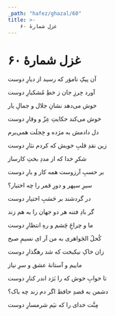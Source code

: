 ```yaml
---
_path: "hafez/ghazal/60"
title: >-
    غزل شمارهٔ ۶۰
---
```

# غزل شمارهٔ ۶۰

<div class="b" id="bn1"><div class="m1"><p>آن پیکِ ناموَر که رسید از دیارِ دوست</p></div>
<div class="m2"><p>آورد حِرزِ جان ز خطِ مُشکبارِ دوست</p></div></div>
<div class="b" id="bn2"><div class="m1"><p>خوش می‌دهد نشانِ جلال و جمالِ یار</p></div>
<div class="m2"><p>خوش می‌کند حکایتِ عِزّ و وقارِ دوست</p></div></div>
<div class="b" id="bn3"><div class="m1"><p>دل دادمش به مژده و خِجلَت همی‌برم</p></div>
<div class="m2"><p>زین نقدِ قلبِ خویش که کردم نثارِ دوست</p></div></div>
<div class="b" id="bn4"><div class="m1"><p>شکرِ خدا که از مددِ بختِ کارساز</p></div>
<div class="m2"><p>بر حسبِ آرزوست همه کار و بارِ دوست</p></div></div>
<div class="b" id="bn5"><div class="m1"><p>سیرِ سپهر و دورِ قمر را چه اختیار؟</p></div>
<div class="m2"><p>در گردشند بر حَسَبِ اختیار دوست</p></div></div>
<div class="b" id="bn6"><div class="m1"><p>گر بادِ فتنه هر دو جهان را به هم زند</p></div>
<div class="m2"><p>ما و چراغِ چَشم و رهِ انتظارِ دوست</p></div></div>
<div class="b" id="bn7"><div class="m1"><p>کُحلُ الجَواهری به من آر ای نسیمِ صبح</p></div>
<div class="m2"><p>زان خاکِ نیکبخت که شد رهگذارِ دوست</p></div></div>
<div class="b" id="bn8"><div class="m1"><p>ماییم و آستانهٔ عشق و سرِ نیاز</p></div>
<div class="m2"><p>تا خوابِ خوش که را بَرَد اندر کنارِ دوست</p></div></div>
<div class="b" id="bn9"><div class="m1"><p>دشمن به قصدِ حافظ اگر دم زند چه باک؟</p></div>
<div class="m2"><p>مِنَّت خدای را که نیَم شرمسارِ دوست</p></div></div>
